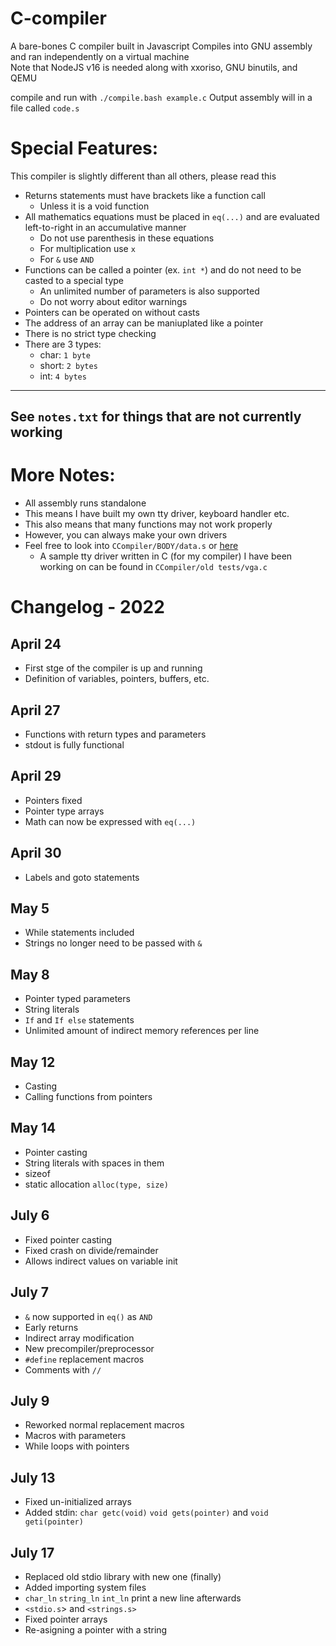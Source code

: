 # C-compiler
A bare-bones C compiler built in Javascript
Compiles into GNU assembly and ran independently on a virtual machine  
Note that NodeJS v16 is needed along with xxoriso, GNU binutils, and QEMU  

compile and run with `./compile.bash example.c`
Output assembly will in a file called `code.s`
# Special Features:
This compiler is slightly different than all others, please read this
* Returns statements must have brackets like a function call
  * Unless it is a void function
* All mathematics equations must be placed in `eq(...)` and are evaluated left-to-right in an accumulative manner
  * Do not use parenthesis in these equations
  * For multiplication use `x`
  * For `&` use `AND`
* Functions can be called a pointer (ex. `int *`) and do not need to be casted to a special type
  * An unlimited number of parameters is also supported
  * Do not worry about editor warnings
* Pointers can be operated on without casts
* The address of an array can be maniuplated like a pointer
* There is no strict type checking
* There are 3 types:
  * char: `1 byte`
  * short: `2 bytes`
  * int: `4 bytes`

---
See `notes.txt` for things that are not currently working
---
# More Notes:
* All assembly runs standalone  
* This means I have built my own tty driver, keyboard handler etc.  
* This also means that many functions may not work properly  
* However, you can always make your own drivers
* Feel free to look into `CCompiler/BODY/data.s` or [here](https://wiki.osdev.org/Main_Page)
  * A sample tty driver written in C (for my compiler) I have been working on can be found in `CCompiler/old tests/vga.c`

# Changelog - 2022
## April 24
* First stge of the compiler is up and running
* Definition of variables, pointers, buffers, etc.

## April 27
* Functions with return types and parameters
* stdout is fully functional

## April 29
* Pointers fixed
* Pointer type arrays
* Math can now be expressed with `eq(...)`

## April 30
* Labels and goto statements

## May 5
* While statements included
* Strings no longer need to be passed with `&`

## May 8
* Pointer typed parameters
* String literals
* `If` and `If else` statements
* Unlimited amount of indirect memory references per line

## May 12
* Casting
* Calling functions from pointers

## May 14
* Pointer casting
* String literals with spaces in them
* sizeof
* static allocation `alloc(type, size)`

## July 6
* Fixed pointer casting
* Fixed crash on divide/remainder
* Allows indirect values on variable init

## July 7
* `&` now supported in `eq()` as `AND`
* Early returns
* Indirect array modification
* New precompiler/preprocessor
* `#define` replacement macros
* Comments with `//`

## July 9
* Reworked normal replacement macros
* Macros with parameters
* While loops with pointers

## July 13
* Fixed un-initialized arrays
* Added stdin: `char getc(void)` `void gets(pointer)` and `void geti(pointer)`

## July 17
* Replaced old stdio library with new one (finally)
* Added importing system files
* `char_ln` `string_ln` `int_ln` print a new line afterwards
* `<stdio.s`> and `<strings.s>`
* Fixed pointer arrays
* Re-asigning a pointer with a string
